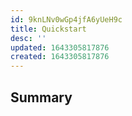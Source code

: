 ```yaml
---
id: 9knLNv0wGp4jfA6yUeH9c
title: Quickstart
desc: ''
updated: 1643305817876
created: 1643305817876
---
```


## Summary
